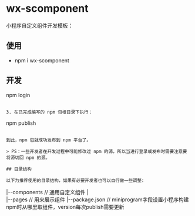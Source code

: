 # wx-scomponent

小程序自定义组件开发模板：



## 使用

* npm i wx-scomponent

## 开发

npm login
```

3. 在已完成编写的 npm 包根目录下执行：

```
npm publish
```

到此，npm 包就成功发布到 npm 平台了。

> PS：一些开发者在开发过程中可能修改过 npm 的源，所以当进行登录或发布时需要注意要将源切回 npm 的源。

## 目录结构

以下为推荐使用的目录结构，如果有必要开发者也可以自行做一些调整:

```

|--components // 通用自定义组件
|   
|--pages // 用来展示组件
|--package.json // miniprogram字段设置小程序构建npm时从哪里取组件，version每次publish需要更新

```
